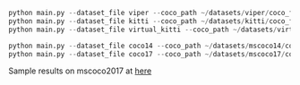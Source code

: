```python
python main.py --dataset_file viper --coco_path ~/datasets/viper/coco_format --batch_size 4
python main.py --dataset_file kitti --coco_path ~/datasets/kitti/coco_format --batch_size 4
python main.py --dataset_file virtual_kitti --coco_path ~/datasets/virtual_kitti/coco_format --batch_size 4

python main.py --dataset_file coco14 --coco_path ~/datasets/mscoco14/coco_format --batch_size 4
python main.py --dataset_file coco17 --coco_path ~/datasets/mscoco17/coco_format --batch_size 4
```


Sample results on mscoco2017 at [here](https://gist.github.com/szagoruyko/b4c3b2c3627294fc369b899987385a3f)
